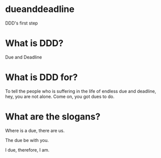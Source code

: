 # dueanddeadline
DDD's first step

# What is DDD?
Due and Deadline

# What is DDD for?
To tell the people who is suffering in the life of endless due and deadline, hey, you are not alone. Come on, you got dues to do.

# What are the slogans?
Where is a due, there are us.

The due be with you.

I due, therefore, I am.
